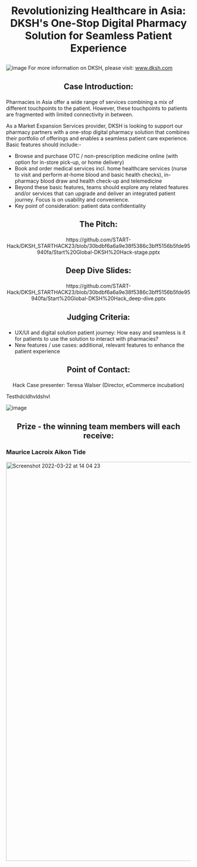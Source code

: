 # <p align="center"> Revolutionizing Healthcare in Asia: DKSH's One-Stop Digital Pharmacy Solution for Seamless Patient Experience </p>

![image](https://user-images.githubusercontent.com/127837547/225644814-4ca98513-e9bb-47fe-b44a-eae228233361.png)
For more information on DKSH, please visit: www.dksh.com

## <p align="center"> Case Introduction: </p>

Pharmacies in Asia offer a wide range of services combining a mix of different touchpoints to the patient.  However, these touchpoints to patients are fragmented with limited connectivity in between. 

As a Market Expansion Services provider, DKSH is looking to support our pharmacy partners with a one-stop digital pharmacy solution that combines their portfolio of offerings and enables a seamless patient care experience. Basic features should include:-

-	Browse and purchase OTC / non-prescription medicine online (with option for in-store pick-up, or home delivery)
-	Book and order medical services incl. home healthcare services (nurse to visit and perform at-home blood and basic health checks), in-pharmacy blood draw and health check-up and telemedicine
-	Beyond these basic features, teams should explore any related features and/or services that  can upgrade and deliver an integrated patient journey. Focus is on usability and convenience. 
-	Key point of consideration: patient data confidentiality 

## <p align="center"> The Pitch: </p>

<p align="center"> https://github.com/START-Hack/DKSH_STARTHACK23/blob/30bdbf6a6a9e38f5386c3bff5156b5fde95940fa/Start%20Global-DKSH%20Hack-stage.pptx </p>

## <p align="center"> Deep Dive Slides: </p>

<p align="center"> https://github.com/START-Hack/DKSH_STARTHACK23/blob/30bdbf6a6a9e38f5386c3bff5156b5fde95940fa/Start%20Global-DKSH%20Hack_deep-dive.pptx </p>

## <p align="center"> Judging Criteria: </p>

- UX/UI and digital solution patient journey: How easy and seamless is
it for patients to use the solution to interact with pharmacies?
- New features / use cases: additional, relevant features to enhance the
patient experience

## <p align="center"> Point of Contact: </p>

<p align="center"> Hack Case presenter: Teresa Walser (Director, eCommerce incubation) </p>

Testhdcldhvldshvl

![image](https://user-images.githubusercontent.com/127837547/225645590-4efdc4a4-cbcd-4dc4-9581-e2940cf796c8.png)

## <p align="center"> Prize - the winning team members will each receive: </p>

### Maurice Lacroix Aikon Tide

<img width="1087" alt="Screenshot 2022-03-22 at 14 04 23" src="https://user-images.githubusercontent.com/120366987/226595467-a05bd686-f61b-431f-a944-31839888b18b.png">
